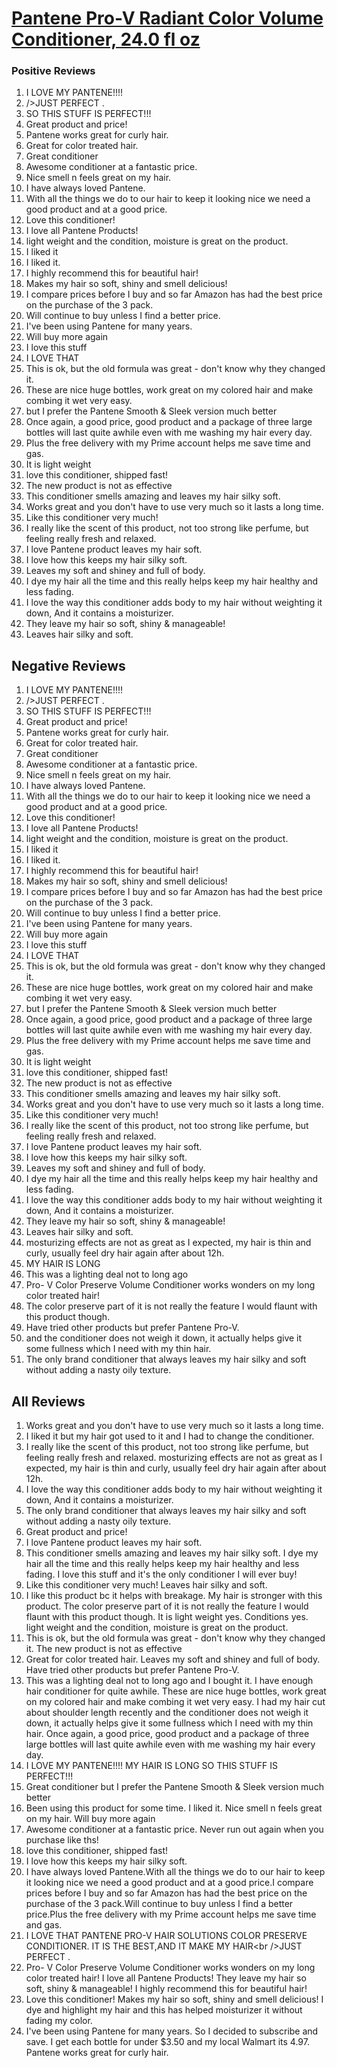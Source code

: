 # [Pantene Pro-V Radiant Color Volume Conditioner, 24.0 fl oz](https://products.checkmycream.com/products/Pantene-Pro-V-Radiant-Color-Volume-Conditioner-24.0-fl-oz.html)

### Positive Reviews

<ol>
      <li>I LOVE MY PANTENE!!!!</li>
      <li>/&gt;JUST PERFECT .</li>
      <li>SO THIS STUFF IS PERFECT!!!</li>
      <li>Great product and price!</li>
      <li>Pantene works great for curly hair.</li>
      <li>Great for color treated hair.</li>
      <li>Great conditioner</li>
      <li>Awesome conditioner at a fantastic price.  </li>
      <li>Nice smell n feels great on my hair.</li>
      <li>I have always loved Pantene.</li>
      <li>With all the things we do to our hair to keep it looking nice we need a good product and at a good price.</li>
      <li>Love this conditioner!</li>
      <li>I love all Pantene Products!  </li>
      <li>light weight and the condition, moisture is great on the product.</li>
      <li>I liked it</li>
      <li>I liked it.</li>
      <li>I highly recommend this for beautiful hair!</li>
      <li>Makes my hair so soft, shiny and smell delicious!</li>
      <li>I compare prices before I buy and so far Amazon has had the best price on the purchase of the 3 pack.</li>
      <li>Will continue to buy unless I find a better price.</li>
      <li>I&#x27;ve been using Pantene for many years.</li>
      <li>Will buy more again</li>
      <li>I love this stuff</li>
      <li>I LOVE THAT</li>
      <li>This is ok, but the old formula was great - don&#x27;t know why they changed it.</li>
      <li>These are nice huge bottles, work great on my colored hair and make combing it wet very easy.  </li>
      <li>but I prefer the Pantene Smooth &amp; Sleek version much better</li>
      <li>Once again, a good price, good product and a package of three large bottles will last quite awhile even with me washing my hair every day.</li>
      <li>Plus the free delivery with my Prime account helps me save time and gas.</li>
      <li>It is light weight</li>
      <li>love this conditioner, shipped fast!</li>
      <li>The new product is not as effective</li>
      <li>This conditioner smells amazing and leaves my hair silky soft.</li>
      <li>Works great and you don&#x27;t have to use very much so it lasts a long time.</li>
      <li>Like this conditioner very much!  </li>
      <li>I really like the scent of this product, not too strong like perfume, but feeling really fresh and relaxed.</li>
      <li>I love Pantene product leaves my hair soft.</li>
      <li>I love how this keeps my hair silky soft.</li>
      <li>Leaves my soft and shiney and full of body.</li>
      <li>I dye my hair all the time and this really helps keep my hair healthy and less fading.</li>
      <li>I love the way this conditioner adds body to my hair without weighting it down, And it contains a moisturizer.</li>
      <li>They leave my hair so soft, shiny &amp; manageable!</li>
      <li>Leaves hair silky and soft.</li>
</ol>


<h2>Negative Reviews</h2>
<ol>
<li> I LOVE MY PANTENE!!!!</li>
<li> /&gt;JUST PERFECT .</li>
<li> SO THIS STUFF IS PERFECT!!!</li>
<li> Great product and price!</li>
<li> Pantene works great for curly hair.</li>
<li> Great for color treated hair.</li>
<li> Great conditioner</li>
<li> Awesome conditioner at a fantastic price.  </li>
<li> Nice smell n feels great on my hair.</li>
<li> I have always loved Pantene.</li>
<li> With all the things we do to our hair to keep it looking nice we need a good product and at a good price.</li>
<li> Love this conditioner!</li>
<li> I love all Pantene Products!  </li>
<li> light weight and the condition, moisture is great on the product.</li>
<li> I liked it</li>
<li> I liked it.</li>
<li> I highly recommend this for beautiful hair!</li>
<li> Makes my hair so soft, shiny and smell delicious!</li>
<li> I compare prices before I buy and so far Amazon has had the best price on the purchase of the 3 pack.</li>
<li> Will continue to buy unless I find a better price.</li>
<li> I&#x27;ve been using Pantene for many years.</li>
<li> Will buy more again</li>
<li> I love this stuff</li>
<li> I LOVE THAT</li>
<li> This is ok, but the old formula was great - don&#x27;t know why they changed it.</li>
<li> These are nice huge bottles, work great on my colored hair and make combing it wet very easy.  </li>
<li> but I prefer the Pantene Smooth &amp; Sleek version much better</li>
<li> Once again, a good price, good product and a package of three large bottles will last quite awhile even with me washing my hair every day.</li>
<li> Plus the free delivery with my Prime account helps me save time and gas.</li>
<li> It is light weight</li>
<li> love this conditioner, shipped fast!</li>
<li> The new product is not as effective</li>
<li> This conditioner smells amazing and leaves my hair silky soft.</li>
<li> Works great and you don&#x27;t have to use very much so it lasts a long time.</li>
<li> Like this conditioner very much!  </li>
<li> I really like the scent of this product, not too strong like perfume, but feeling really fresh and relaxed.</li>
<li> I love Pantene product leaves my hair soft.</li>
<li> I love how this keeps my hair silky soft.</li>
<li> Leaves my soft and shiney and full of body.</li>
<li> I dye my hair all the time and this really helps keep my hair healthy and less fading.</li>
<li> I love the way this conditioner adds body to my hair without weighting it down, And it contains a moisturizer.</li>
<li> They leave my hair so soft, shiny &amp; manageable!</li>
<li> Leaves hair silky and soft.</li>
<li> mosturizing effects are not as great as I expected, my hair is thin and curly, usually feel dry hair again after about 12h.</li>
<li> MY HAIR IS LONG</li>
<li> This was a lighting deal not to long ago</li>
<li> Pro- V Color Preserve Volume Conditioner works wonders on my long color treated hair!</li>
<li> The color preserve part of it is not really the feature I would flaunt with this product though.  </li>
<li> Have tried other products but prefer Pantene Pro-V.</li>
<li> and the conditioner does not weigh it down, it actually helps give it some fullness which I need with my thin hair.  </li>
<li> The only brand conditioner that always leaves my hair silky and soft without adding a nasty oily texture.</li>
</ol>

<h2>All Reviews</h2>

<ol>
    <li> Works great and you don&#x27;t have to use very much so it lasts a long time.</li>
    <li> I liked it but my hair got used to it and I had to change the conditioner.</li>
    <li> I really like the scent of this product, not too strong like perfume, but feeling really fresh and relaxed. mosturizing effects are not as great as I expected, my hair is thin and curly, usually feel dry hair again after about 12h.</li>
    <li> I love the way this conditioner adds body to my hair without weighting it down, And it contains a moisturizer.</li>
    <li> The only brand conditioner that always leaves my hair silky and soft without adding a nasty oily texture.</li>
    <li> Great product and price!</li>
    <li> I love Pantene product leaves my hair soft.</li>
    <li> This conditioner smells amazing and leaves my hair silky soft. I dye my hair all the time and this really helps keep my hair healthy and less fading. I love this stuff and it&#x27;s the only conditioner I will ever buy!</li>
    <li> Like this conditioner very much!  Leaves hair silky and soft.</li>
    <li> I like this product bc it helps with breakage.  My hair is stronger with this product.  The color preserve part of it is not really the feature I would flaunt with this product though.  It is light weight yes.  Conditions yes.  light weight and the condition, moisture is great on the product.</li>
    <li> This is ok, but the old formula was great - don&#x27;t know why they changed it. The new product is not as effective</li>
    <li> Great for color treated hair. Leaves my soft and shiney and full of body. Have tried other products but prefer Pantene Pro-V.</li>
    <li> This was a lighting deal not to long ago and I bought it.  I have enough hair conditioner for quite awhile.  These are nice huge bottles, work great on my colored hair and make combing it wet very easy.  I had my hair cut about shoulder length recently and the conditioner does not weigh it down, it actually helps give it some fullness which I need with my thin hair.  Once again, a good price, good product and a package of three large bottles will last quite awhile even with me washing my hair every day.</li>
    <li> I LOVE MY PANTENE!!!! MY HAIR IS LONG SO THIS STUFF IS PERFECT!!!</li>
    <li> Great conditioner but I prefer the Pantene Smooth &amp; Sleek version much better</li>
    <li> Been using this product for some time. I liked it. Nice smell n feels great on my hair. Will buy more again</li>
    <li> Awesome conditioner at a fantastic price.  Never run out again when you purchase like ths!</li>
    <li> love this conditioner, shipped fast!</li>
    <li> I love how this keeps my hair silky soft.</li>
    <li> I have always loved Pantene.With all the things we do to our hair to keep it looking nice we need a good product and at a good price.I compare prices before I buy and so far Amazon has had the best price on the purchase of the 3 pack.Will continue to buy unless I find a better price.Plus the free delivery with my Prime account helps me save time and gas.</li>
    <li> I LOVE THAT PANTENE PRO-V HAIR SOLUTIONS COLOR PRESERVE CONDITIONER. IT IS THE BEST,AND IT MAKE MY HAIR&lt;br /&gt;JUST PERFECT .</li>
    <li> Pro- V Color Preserve Volume Conditioner works wonders on my long color treated hair! I love all Pantene Products!  They leave my hair so soft, shiny &amp; manageable! I highly recommend this for beautiful hair!</li>
    <li> Love this conditioner! Makes my hair so soft, shiny and smell delicious! I dye and highlight my hair and this has helped moisturizer it without fading my color.</li>
    <li> I&#x27;ve been using Pantene for many years. So I decided to subscribe and save. I get each bottle for under $3.50 and my local Walmart its 4.97. Pantene works great for curly hair.</li>
</ol>




